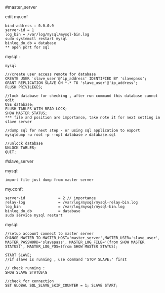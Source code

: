 #master_server 

edit my.cnf 

    bind-address : 0.0.0.0
    server-id = 1
    log_bin = /var/log/mysql/mysql-bin.log
    sudo systemctl restart mysql
    binlog_do_db = database
    ** open port for sql 
mysql : 
    
    mysql 

    ///create user access remote for database 
    CREATE USER 'slave_user'@'ip_address' IDENTIFIED BY 'slavepass';
    GRANT REPLICATION SLAVE ON *.* TO 'slave_user'@'ip_address';
    FLUSH PRIVILEGES;

    //lock database for checking , after run command this database cannot edit 
    USE database;
    FLUSH TABLES WITH READ LOCK;
    SHOW MASTER STATUS; 
    *** file and position are importance, take note it for next setting in slave server

    //dump sql for next step - or using sql application to export 
    mysqldump -u root -p --opt database > database.sql

    //unlock database
    UNLOCK TABLES;
    QUIT;

#slave_server 

mysql:

    import file just dump from master server 

my.conf: 

    server-id               = 2 // importance
    relay-log               = /var/log/mysql/mysql-relay-bin.log
    log_bin                 = /var/log/mysql/mysql-bin.log
    binlog_do_db            = database
    sudo service mysql restart

mysql: 

    //setup account connect to master server 
    CHANGE MASTER TO MASTER_HOST='master_server',MASTER_USER='slave_user', MASTER_PASSWORD='slavepass', MASTER_LOG_FILE='(from SHOW MASTER STATUS)', MASTER_LOG_POS=(from SHOW MASTER STATUS); 
    
    START SLAVE;
    //if slave is running , use command 'STOP SLAVE;' first
    
    // check running :
    SHOW SLAVE STATUS\G

    //check for connection 
    SET GLOBAL SQL_SLAVE_SKIP_COUNTER = 1; SLAVE START;
